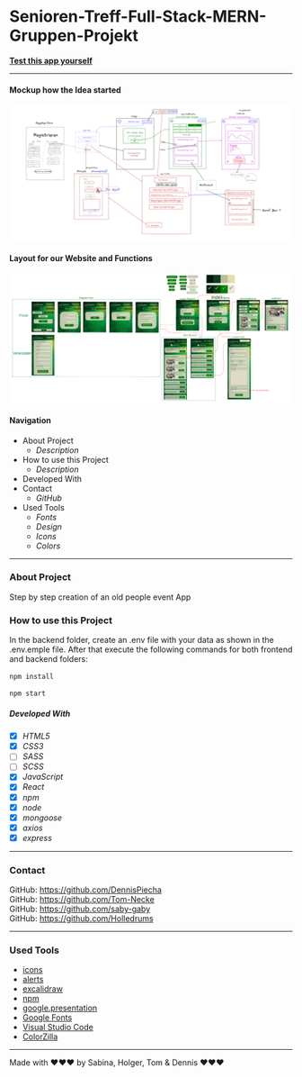 # Senioren-Treff-Full-Stack-MERN-Gruppen-Projekt

**[Test this app yourself](github.link)**

---

#### Mockup how the Idea started <br>

<img src="images/Mockup.png" width="800"/> <br>

#### Layout for our Website and Functions <br>

<img src="images/Layout.png" width="800"/><br>

#### Navigation

- About Project
  - _Description_
- How to use this Project
  - _Description_
- Developed With
- Contact
  - _GitHub_
- Used Tools
  - _Fonts_
  - _Design_
  - _Icons_
  - _Colors_

---

### About Project

Step by step creation of an old people event App

### How to use this Project

In the backend folder, create an .env file with your data as shown in the .env.emple file.
After that execute the following commands for both frontend and backend folders:

<pre><code>npm install</code></pre>
<pre><code>npm start</code></pre>

##### Developed With

- [x] _HTML5_
- [x] _CSS3_
- [ ] _SASS_
- [ ] _SCSS_
- [x] _JavaScript_
- [x] _React_
- [x] _npm_
- [x] _node_
- [x] _mongoose_
- [x] _axios_
- [x] _express_

---

### Contact

GitHub: <https://github.com/DennisPiecha> <br>
GitHub: <https://github.com/Tom-Necke> <br>
GitHub: <https://github.com/saby-gaby> <br>
GitHub: <https://github.com/Holledrums> <br>

---

### Used Tools

- [icons](https://ant.design/components/icon)
- [alerts](https://sweetalert.js.org/guides/#advanced-examples)
- [excalidraw](https://excalidraw.com/#room=fe633d02fd4a46cc1dc0,ODbm7jX1aPKXrCksAoHAeA)
- [npm](https://www.npmjs.com/)
- [google.presentation](https://docs.google.com/presentation/d/1PJFTU_qTyHwiDI9q_8bzkUj3UBon-I-q7TAwzg9tTcI/edit#slide=id.g14b7737e911_0_0)
- [Google Fonts](https://fonts.google.com/)
- [Visual Studio Code](https://code.visualstudio.com/)
- [ColorZilla](https://www.colorzilla.com/chrome/)

---

Made with ❤️❤️❤️ by Sabina, Holger, Tom & Dennis ❤️❤️❤️
